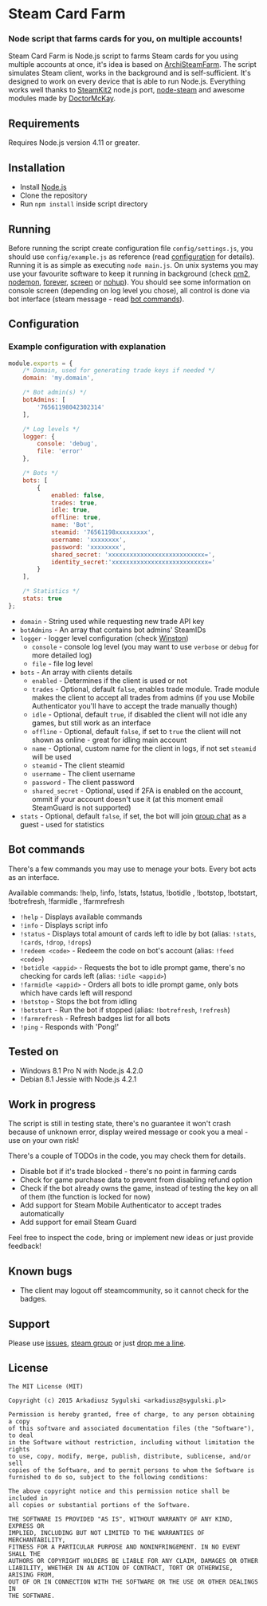 # Steam Card Farm
### Node script that farms cards for you, on multiple accounts!

Steam Card Farm is Node.js script to farms Steam cards for you using multiple accounts at once, it's idea is based on [ArchiSteamFarm](https://github.com/JustArchi/ArchiSteamFarm). The script simulates Steam client, works in the background and is self-sufficient. It's designed to work on every device that is able to run Node.js.
Everything works well thanks to [SteamKit2](https://github.com/SteamRE/SteamKit) node.js port, [node-steam](https://github.com/seishun/node-steam) and awesome modules made by [DoctorMcKay](https://github.com/DoctorMcKay).

## Requirements

Requires Node.js version 4.11 or greater.

## Installation

- Install [Node.js](https://nodejs.org/)
- Clone the repository
- Run `npm install` inside script directory

## Running

Before running the script create configuration file `config/settings.js`, you should use `config/example.js` as reference (read [configuration](#configuration) for details).
Running it is as simple as executing `node main.js`. On unix systems you may use your favourite software to keep it running in background (check [pm2](https://github.com/Unitech/pm2), [nodemon](https://github.com/remy/nodemon), [forever](https://github.com/foreverjs/forever), [screen](http://linux.die.net/man/1/screen) or [nohup](http://linux.die.net/man/1/nohup)).
You should see some information on console screen (depending on log level you chose), all control is done via bot interface (steam message - read [bot commands](#bot-commands)).

## Configuration

### Example configuration with explanation

```js
module.exports = {
    /* Domain, used for generating trade keys if needed */
    domain: 'my.domain',

    /* Bot admin(s) */
    botAdmins: [
        '76561198042302314'
    ],

    /* Log levels */
    logger: {
        console: 'debug',
        file: 'error'
    },

    /* Bots */
    bots: [
        {
            enabled: false,
            trades: true,
            idle: true,
            offline: true,
            name: 'Bot',
            steamid: '76561198xxxxxxxxx',
            username: 'xxxxxxxx',
            password: 'xxxxxxxx',
            shared_secret: 'xxxxxxxxxxxxxxxxxxxxxxxxxxx=',
            identity_secret:'xxxxxxxxxxxxxxxxxxxxxxxxxxx='
        }
    ],

    /* Statistics */
    stats: true
};
```

- `domain` - String used while requesting new trade API key
- `botAdmins` - An array that contains bot admins' SteamIDs
- `logger` - logger level configuration (check [Winston](https://github.com/winstonjs/winston#logging-levels))
    - `console` - console log level (you may want to use `verbose` or `debug` for more detailed log)
    - `file` - file log level
- `bots` - An array with clients details
    - `enabled` - Determines if the client is used or not
    - `trades` - Optional, default `false`, enables trade module. Trade module makes the client to accept all trades from admins (if you use Mobile Authenticator you'll have to accept the trade manually though)
    - `idle` - Optional, default `true`, if disabled the client will not idle any games, but still work as an interface
    - `offline` - Optional, default `false`, if set to `true` the client will not shown as online - great for idling main account
    - `name` - Optional, custom name for the client in logs, if not set `steamid` will be used
    - `steamid` - The client steamid
    - `username` - The client username
    - `password` - The client password
    - `shared_secret` - Optional, used if 2FA is enabled on the account, ommit if your account doesn't use it (at this moment email SteamGuard is not supported)
- `stats` - Optional, default `false`, if set, the bot will join [group chat](http://steamcommunity.com/groups/nscf) as a guest - used for statistics

## Bot commands

There's a few commands you may use to menage your bots. Every bot acts as an interface.

Available commands: !help, !info, !stats, !status, !botidle <appid>, !botstop, !botstart, !botrefresh, !farmidle <appid>, !farmrefresh

- `!help` - Displays available commands
- `!info` - Displays script info
- `!status` - Displays total amount of cards left to idle by bot (alias: `!stats`, `!cards`, `!drop`, `!drops`)
- `!redeem <code>` - Redeem the code on bot's account (alias: `!feed <code>`)
- `!botidle <appid>` - Requests the bot to idle prompt game, there's no checking for cards left (alias: `!idle <appid>`)
- `!farmidle <appid>` - Orders all bots to idle prompt game, only bots which have cards left will respond
- `!botstop` - Stops the bot from idling
- `!botstart` - Run the bot if stopped (alias: `!botrefresh`, `!refresh`)
- `!farmrefresh` - Refresh badges list for all bots
- `!ping` - Responds with 'Pong!'

## Tested on

- Windows 8.1 Pro N with Node.js 4.2.0
- Debian 8.1 Jessie with Node.js 4.2.1

## Work in progress

The script is still in testing state, there's no guarantee it won't crash because of unknown error, display weired message or cook you a meal - use on your own risk!

There's a couple of TODOs in the code, you may check them for details.

- Disable bot if it's trade blocked - there's no point in farming cards
- Check for game purchase data to prevent from disabling refund option
- Check if the bot already owns the game, instead of testing the key on all of them (the function is locked for now)
- Add support for Steam Mobile Authenticator to accept trades automatically
- Add support for email Steam Guard

Feel free to inspect the code, bring or implement new ideas or just provide feedback!

## Known bugs

- The client may logout off steamcommunity, so it cannot check for the badges.

## Support

Please use [issues](https://github.com/Aareksio/node-steam-card-farm/issues), [steam group](http://steamcommunity.com/groups/nscf) or just [drop me a line](http://steamcommunity.com/id/DoctorMole/).

## License

```
The MIT License (MIT)

Copyright (c) 2015 Arkadiusz Sygulski <arkadiusz@sygulski.pl>

Permission is hereby granted, free of charge, to any person obtaining a copy
of this software and associated documentation files (the "Software"), to deal
in the Software without restriction, including without limitation the rights
to use, copy, modify, merge, publish, distribute, sublicense, and/or sell
copies of the Software, and to permit persons to whom the Software is
furnished to do so, subject to the following conditions:

The above copyright notice and this permission notice shall be included in
all copies or substantial portions of the Software.

THE SOFTWARE IS PROVIDED "AS IS", WITHOUT WARRANTY OF ANY KIND, EXPRESS OR
IMPLIED, INCLUDING BUT NOT LIMITED TO THE WARRANTIES OF MERCHANTABILITY,
FITNESS FOR A PARTICULAR PURPOSE AND NONINFRINGEMENT. IN NO EVENT SHALL THE
AUTHORS OR COPYRIGHT HOLDERS BE LIABLE FOR ANY CLAIM, DAMAGES OR OTHER
LIABILITY, WHETHER IN AN ACTION OF CONTRACT, TORT OR OTHERWISE, ARISING FROM,
OUT OF OR IN CONNECTION WITH THE SOFTWARE OR THE USE OR OTHER DEALINGS IN
THE SOFTWARE.
```